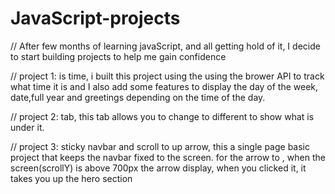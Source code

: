 # JavaScript-projects

// After few months of learning javaScript, and all getting hold of it, I decide to start building projects to help me gain confidence 

// project 1: is time, i built this project using the using the brower API to track what time it is and I also add some features to display the day of the week, date,full year and greetings depending on the time of the day.

// project 2: tab, this tab allows you to change to different to show what is under it.


// project 3: sticky navbar and scroll to up arrow, this a single page basic project that keeps the navbar fixed to the screen. for the arrow to , when the screen(scrollY) is above 700px the arrow display, when you clicked it, it takes you up the hero section
